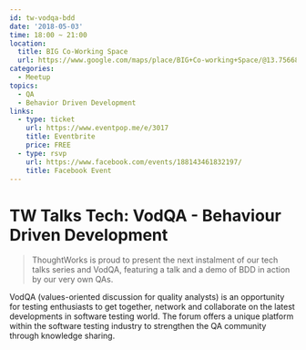 ```yaml
---
id: tw-vodqa-bdd
date: '2018-05-03'
time: 18:00 ~ 21:00
location:
  title: BIG Co-Working Space
  url: https://www.google.com/maps/place/BIG+Co-working+Space/@13.7566867,100.571952,15z/data=!4m2!3m1!1s0x0:0xf2124609ad0be030?sa=X&ved=0ahUKEwjX1NOmz_zZAhWBuY8KHYfJA6UQ_BIIuwEwDg
categories:
  - Meetup
topics:
  - QA
  - Behavior Driven Development
links:
  - type: ticket
    url: https://www.eventpop.me/e/3017
    title: Eventbrite
    price: FREE
  - type: rsvp
    url: https://www.facebook.com/events/188143461832197/
    title: Facebook Event
---
```


# TW Talks Tech: VodQA - Behaviour Driven Development

> ThoughtWorks is proud to present the next instalment of our tech talks series and VodQA, featuring a talk and a demo of BDD in action by our very own QAs.

VodQA (values-oriented discussion for quality analysts) is an opportunity for testing enthusiasts to get together, network and collaborate on the latest developments in software testing world. The forum offers a unique platform within the software testing industry to strengthen the QA community through knowledge sharing.
